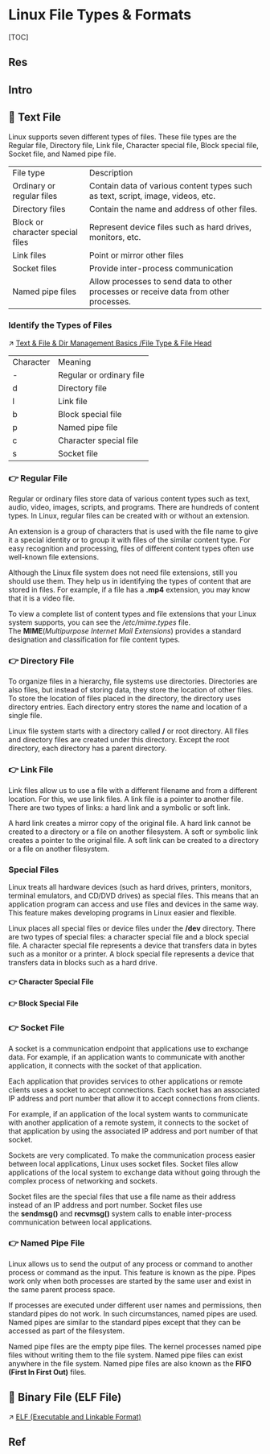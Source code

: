 # Linux File Types & Formats

[TOC]



## Res


## Intro



## 🎯 Text File
Linux supports seven different types of files. These file types are the Regular file, Directory file, Link file, Character special file, Block special file, Socket file, and Named pipe file.

|   |   |
|---|---|
|File type|Description|
|Ordinary or regular files|Contain data of various content types such as text, script, image, videos, etc.|
|Directory files|Contain the name and address of other files.|
|Block or character special files|Represent device files such as hard drives, monitors, etc.|
|Link files|Point or mirror other files|
|Socket files|Provide inter-process communication|
|Named pipe files|Allow processes to send data to other processes or receive data from other processes.|

### Identify the Types of Files
↗ [Text & File & Dir Management Basics /File Type & File Head](../../../../🪓%20Free%20Software/Text%20&%20File%20&%20Dir%20Management/Text%20&%20File%20&%20Dir%20Management%20Basics.md#File%20Type%20&%20File%20Head)

|   |   |
|---|---|
|Character|Meaning|
|-|Regular or ordinary file|
|d|Directory file|
|l|Link file|
|b|Block special file|
|p|Named pipe file|
|c|Character special file|
|s|Socket file|


### 👉 Regular File
Regular or ordinary files store data of various content types such as text, audio, video, images, scripts, and programs. There are hundreds of content types. In Linux, regular files can be created with or without an extension.

An extension is a group of characters that is used with the file name to give it a special identity or to group it with files of the similar content type. For easy recognition and processing, files of different content types often use well-known file extensions.

Although the Linux file system does not need file extensions, still you should use them. They help us in identifying the types of content that are stored in files. For example, if a file has a **.mp4** extension, you may know that it is a video file.

To view a complete list of content types and file extensions that your Linux system supports, you can see the _/etc/mime.types_ file. The **MIME**(_Multipurpose Internet Mail Extensions_) provides a standard designation and classification for file content types.


### 👉 Directory File
To organize files in a hierarchy, file systems use directories. Directories are also files, but instead of storing data, they store the location of other files. To store the location of files placed in the directory, the directory uses directory entries. Each directory entry stores the name and location of a single file.

Linux file system starts with a directory called **/** or root directory. All files and directory files are created under this directory. Except the root directory, each directory has a parent directory.


### 👉 Link File
Link files allow us to use a file with a different filename and from a different location. For this, we use link files. A link file is a pointer to another file. There are two types of links: a hard link and a symbolic or soft link.

A hard link creates a mirror copy of the original file. A hard link cannot be created to a directory or a file on another filesystem. A soft or symbolic link creates a pointer to the original file. A soft link can be created to a directory or a file on another filesystem.


### Special Files
Linux treats all hardware devices (such as hard drives, printers, monitors, terminal emulators, and CD/DVD drives) as special files. This means that an application program can access and use files and devices in the same way. This feature makes developing programs in Linux easier and flexible.

Linux places all special files or device files under the **/dev** directory. There are two types of special files: a character special file and a block special file. A character special file represents a device that transfers data in bytes such as a monitor or a printer. A block special file represents a device that transfers data in blocks such as a hard drive.

#### 👉 Character Special File


#### 👉 Block Special File


### 👉 Socket File
A socket is a communication endpoint that applications use to exchange data. For example, if an application wants to communicate with another application, it connects with the socket of that application.

Each application that provides services to other applications or remote clients uses a socket to accept connections. Each socket has an associated IP address and port number that allow it to accept connections from clients.

For example, if an application of the local system wants to communicate with another application of a remote system, it connects to the socket of that application by using the associated IP address and port number of that socket.

Sockets are very complicated. To make the communication process easier between local applications, Linux uses socket files. Socket files allow applications of the local system to exchange data without going through the complex process of networking and sockets.

Socket files are the special files that use a file name as their address instead of an IP address and port number. Socket files use the **sendmsg()** and **recvmsg()** system calls to enable inter-process communication between local applications.


### 👉 Named Pipe File
Linux allows us to send the output of any process or command to another process or command as the input. This feature is known as the pipe. Pipes work only when both processes are started by the same user and exist in the same parent process space.

If processes are executed under different user names and permissions, then standard pipes do not work. In such circumstances, named pipes are used. Named pipes are similar to the standard pipes except that they can be accessed as part of the filesystem.

Named pipe files are the empty pipe files. The kernel processes named pipe files without writing them to the file system. Named pipe files can exist anywhere in the file system. Named pipe files are also known as the **FIFO (First In First Out)** files.



## 🎯 Binary File (ELF File)
↗ [ELF (Executable and Linkable Format)](ELF%20(Executable%20and%20Linkable%20Format)/ELF%20(Executable%20and%20Linkable%20Format).md)



## Ref
[👍 Different Types of Files in Linux]: https://www.computernetworkingnotes.com/linux-tutorials/different-types-of-files-in-linux.html

[👍 z/Transaction Processing Facility Enterprise Edition | IBM Documentation]: https://www.ibm.com/docs/en/ztpf/2019?topic=linkage-executable-linking-format-elf
